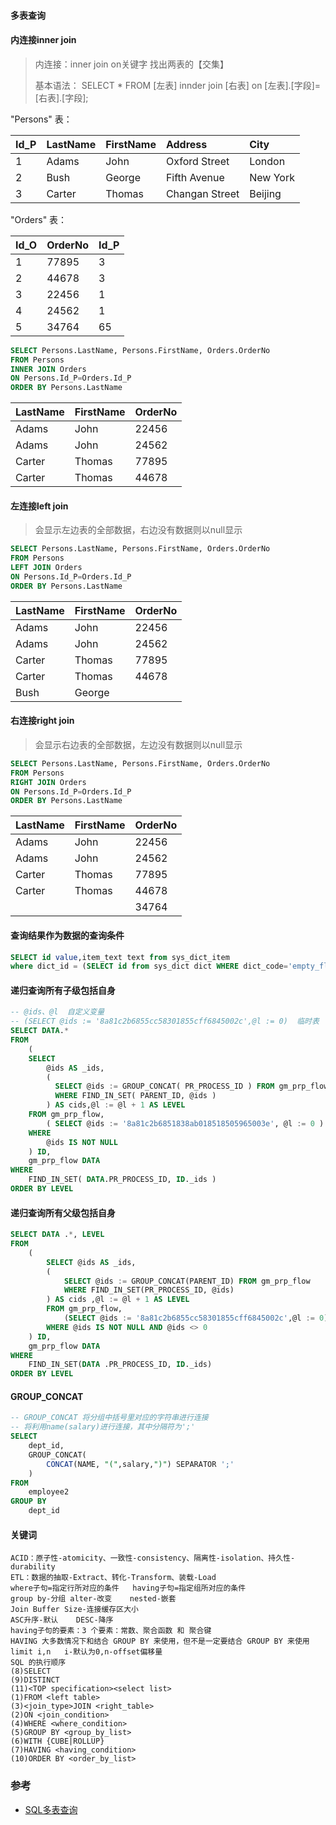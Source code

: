 #### 多表查询

#### 内连接inner join

> 内连接：inner join on关键字  找出两表的【交集】
>
> 基本语法： SELECT * FROM [左表] innder join [右表] on [左表].[字段]=[右表].[字段]; 

"Persons" 表：

| Id_P | LastName | FirstName | Address        | City     |
| :--- | :------- | :-------- | :------------- | :------- |
| 1    | Adams    | John      | Oxford Street  | London   |
| 2    | Bush     | George    | Fifth Avenue   | New York |
| 3    | Carter   | Thomas    | Changan Street | Beijing  |

"Orders" 表：

| Id_O | OrderNo | Id_P |
| :--- | :------ | :--- |
| 1    | 77895   | 3    |
| 2    | 44678   | 3    |
| 3    | 22456   | 1    |
| 4    | 24562   | 1    |
| 5    | 34764   | 65   |

```sql
SELECT Persons.LastName, Persons.FirstName, Orders.OrderNo
FROM Persons
INNER JOIN Orders
ON Persons.Id_P=Orders.Id_P
ORDER BY Persons.LastName
```

| LastName | FirstName | OrderNo |
| :------- | :-------- | :------ |
| Adams    | John      | 22456   |
| Adams    | John      | 24562   |
| Carter   | Thomas    | 77895   |
| Carter   | Thomas    | 44678   |

#### 左连接left join

> 会显示左边表的全部数据，右边没有数据则以null显示

```sql
SELECT Persons.LastName, Persons.FirstName, Orders.OrderNo
FROM Persons
LEFT JOIN Orders
ON Persons.Id_P=Orders.Id_P
ORDER BY Persons.LastName
```

| LastName | FirstName | OrderNo |
| :------- | :-------- | :------ |
| Adams    | John      | 22456   |
| Adams    | John      | 24562   |
| Carter   | Thomas    | 77895   |
| Carter   | Thomas    | 44678   |
| Bush     | George    |         |

#### 右连接right join

> 会显示右边表的全部数据，左边没有数据则以null显示

```sql
SELECT Persons.LastName, Persons.FirstName, Orders.OrderNo
FROM Persons
RIGHT JOIN Orders
ON Persons.Id_P=Orders.Id_P
ORDER BY Persons.LastName
```

| LastName | FirstName | OrderNo |
| :------- | :-------- | :------ |
| Adams    | John      | 22456   |
| Adams    | John      | 24562   |
| Carter   | Thomas    | 77895   |
| Carter   | Thomas    | 44678   |
|          |           | 34764   |

#### 查询结果作为数据的查询条件

```sql
SELECT id value,item_text text from sys_dict_item 
where dict_id = (SELECT id from sys_dict dict WHERE dict_code='empty_flag')
```
#### 递归查询所有子级包括自身

```sql
-- @ids、@l	自定义变量
-- (SELECT @ids := '8a81c2b6855cc58301855cff6845002c',@l := 0)	临时表
SELECT DATA.* 
FROM
	(
	SELECT
		@ids AS _ids,
		( 
          SELECT @ids := GROUP_CONCAT( PR_PROCESS_ID ) FROM gm_prp_flow 
          WHERE FIND_IN_SET( PARENT_ID, @ids ) 
        ) AS cids,@l := @l + 1 AS LEVEL 
	FROM gm_prp_flow,
		( SELECT @ids := '8a81c2b6851838ab018518505965003e', @l := 0 ) b 
	WHERE
		@ids IS NOT NULL 
	) ID,
	gm_prp_flow DATA 
WHERE
	FIND_IN_SET( DATA.PR_PROCESS_ID, ID._ids ) 
ORDER BY LEVEL
```
#### 递归查询所有父级包括自身
```sql
SELECT DATA .*, LEVEL
FROM
	(
        SELECT @ids AS _ids,
        (
            SELECT @ids := GROUP_CONCAT(PARENT_ID) FROM gm_prp_flow 
            WHERE FIND_IN_SET(PR_PROCESS_ID, @ids)
        ) AS cids ,@l := @l + 1 AS LEVEL
        FROM gm_prp_flow,
        	(SELECT @ids := '8a81c2b6855cc58301855cff6845002c',@l := 0) b
        WHERE @ids IS NOT NULL AND @ids <> 0
	) ID,
	gm_prp_flow DATA
WHERE
	FIND_IN_SET(DATA .PR_PROCESS_ID, ID._ids)
ORDER BY LEVEL
```
#### GROUP_CONCAT

```sql
-- GROUP_CONCAT	将分组中括号里对应的字符串进行连接
-- 将利用name(salary)进行连接，其中分隔符为';'
SELECT
	dept_id,
	GROUP_CONCAT(
		CONCAT(NAME, "(",salary,")") SEPARATOR ';'
	)
FROM
	employee2
GROUP BY
	dept_id
```

#### 关键词
```
ACID：原子性-atomicity、一致性-consistency、隔离性-isolation、持久性-durability
ETL：数据的抽取-Extract、转化-Transform、装载-Load
where子句=指定行所对应的条件	having子句=指定组所对应的条件
group by-分组	alter-改变	nested-嵌套
Join Buffer Size-连接缓存区大小
ASC升序-默认	DESC-降序
having子句的要素：3 个要素：常数、聚合函数 和 聚合键
HAVING 大多数情况下和结合 GROUP BY 来使用，但不是一定要结合 GROUP BY 来使用
limit i,n	i-默认为0,n-offset偏移量
SQL 的执行顺序
(8)SELECT
(9)DISTINCT 
(11)<TOP specification><select list>
(1)FROM <left table>
(3)<join_type>JOIN <right_table>
(2)ON <join_condition>
(4)WHERE <where_condition>
(5)GROUP BY <group_by_list>
(6)WITH {CUBE|ROLLUP}
(7)HAVING <having_condition>
(10)ORDER BY <order_by_list>
```

### 参考

- [SQL多表查询](https://blog.csdn.net/weixin_44682554/article/details/113454399)
